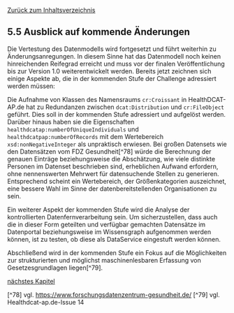 [Zurück zum Inhaltsverzeichnis](https://healthdcat-ap-de.github.io/healthdcat-ap.de/report_stage_2.html)

## 5.5 Ausblick auf kommende Änderungen

Die Vertestung des Datenmodells wird fortgesetzt und führt weiterhin zu Änderungsanregungen. In diesem Sinne hat das Datenmodell noch keinen hinreichenden Reifegrad erreicht und muss vor der finalen Veröffentlichung bis zur Version 1.0 weiterentwickelt werden. Bereits jetzt zeichnen sich einige Aspekte ab, die in der kommenden Stufe der Challenge adressiert werden müssen:

Die Aufnahme von Klassen des Namensraums `cr:Croissant` in HealthDCAT-AP.de hat zu Redundanzen zwischen `dcat:Distribution` und `cr:FileObject` geführt. Dies soll in der kommenden Stufe adressiert und aufgelöst werden. Darüber hinaus haben sie die Eigenschaften `healthdcatap:numberOfUniqueIndividuals` und `healthdcatpap:numberOfRecords` mit dem Wertebereich `xsd:nonNegativeInteger` als unpraktisch erwiesen. Bei großen Datensets wie den Datensätzen vom FDZ Gesundheit[^78] würde die Berechnung der genauen Einträge beziehungsweise die Abschätzung, wie viele distinkte Personen im Datenset beschrieben sind, erheblichen Aufwand erfordern, ohne nennenswerten Mehrwert für datensuchende Stellen zu generieren. Entsprechend scheint ein Wertebereich, der Größenkategorien auszeichnet, eine bessere Wahl im Sinne der datenbereitstellenden Organisationen zu sein.

Ein weiterer Aspekt der kommenden Stufe wird die Analyse der kontrollierten Datenfernverarbeitung sein. Um sicherzustellen, dass auch die in dieser Form geteilten und verfügbar gemachten Datensätze im Datenportal beziehungsweise im Wissensgraph aufgenommen werden können, ist zu testen, ob diese als DataService eingestuft werden können.

Abschließend wird in der kommenden Stufe ein Fokus auf die Möglichkeiten zur strukturierten und möglichst maschinenlesbaren Erfassung von Gesetzesgrundlagen liegen[^79].

[nächstes Kapitel](https://healthdcat-ap-de.github.io/healthdcat-ap.de/report_stage_2/6_Initialversion_Wissensgraph/6_Initialversion_Wissensgraph.html)

[^78] vgl. https://www.forschungsdatenzentrum-gesundheit.de/
[^79] vgl. Healthdcat-ap.de-Issue 14
